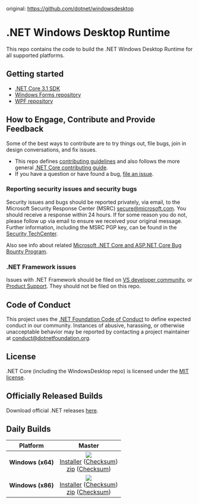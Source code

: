 original: https://github.com/dotnet/windowsdesktop

# .NET Windows Desktop Runtime

This repo contains the code to build the .NET Windows Desktop Runtime for all
supported platforms.

## Getting started

* [.NET Core 3.1 SDK](https://dotnet.microsoft.com/download/dotnet-core)
* [Windows Forms repository](https://github.com/dotnet/winforms)
* [WPF repository](https://github.com/dotnet/wpf)

## How to Engage, Contribute and Provide Feedback

Some of the best ways to contribute are to try things out, file bugs, join in
design conversations, and fix issues.

* This repo defines [contributing guidelines](CONTRIBUTING.md) and also follows
  the more general [.NET Core contributing
  guide](https://github.com/dotnet/runtime/blob/master/CONTRIBUTING.md).
* If you have a question or have found a bug, [file an
  issue](https://github.com/dotnet/windowsdesktop/issues/new).

### Reporting security issues and security bugs

Security issues and bugs should be reported privately, via email, to the
Microsoft Security Response Center (MSRC) <secure@microsoft.com>. You should
receive a response within 24 hours. If for some reason you do not, please follow
up via email to ensure we received your original message. Further information,
including the MSRC PGP key, can be found in the [Security
TechCenter](https://www.microsoft.com/msrc/faqs-report-an-issue).

Also see info about related [Microsoft .NET Core and ASP.NET Core Bug Bounty
Program](https://www.microsoft.com/msrc/bounty-dot-net-core).

### .NET Framework issues

Issues with .NET Framework should be filed on [VS developer
community](https://developercommunity.visualstudio.com/spaces/61/index.html), or
[Product Support](https://support.microsoft.com/en-us/contactus?ws=support).
They should not be filed on this repo.

## Code of Conduct

This project uses the [.NET Foundation Code of
Conduct](https://dotnetfoundation.org/code-of-conduct) to define expected
conduct in our community. Instances of abusive, harassing, or otherwise
unacceptable behavior may be reported by contacting a project maintainer at
conduct@dotnetfoundation.org.

## License

.NET Core (including the WindowsDesktop repo) is licensed under the [MIT license](LICENSE.TXT).

## Officially Released Builds

Download official .NET releases [here](https://www.microsoft.com/net/download#core).

## Daily Builds

<!--
  To update this table, run 'build.sh/cmd /p:Subset=RegenerateReadmeTable'. See
  'tools-local/regenerate-readme-table.proj' to add or remove rows or columns,
  and add links below to fill out the table's contents.
-->
<!-- BEGIN generated table -->

| Platform | Master |
| --- |  :---: |
| **Windows (x64)** | [![][win-x64-badge-master]][win-x64-version-master]<br>[Installer][win-x64-installer-master] ([Checksum][win-x64-installer-checksum-master])<br>[zip][win-x64-zip-master] ([Checksum][win-x64-zip-checksum-master]) |
| **Windows (x86)** | [![][win-x86-badge-master]][win-x86-version-master]<br>[Installer][win-x86-installer-master] ([Checksum][win-x86-installer-checksum-master])<br>[zip][win-x86-zip-master] ([Checksum][win-x86-zip-checksum-master]) |

<!-- END generated table -->

<!-- BEGIN links to include in table -->

[win-x64-badge-master]: https://dotnetcli.blob.core.windows.net/dotnet/WindowsDesktop/master/sharedfx_win-x64_Release_version_badge.svg
[win-x64-version-master]: https://dotnetcli.blob.core.windows.net/dotnet/WindowsDesktop/master/latest.version
[win-x64-installer-master]: https://dotnetcli.blob.core.windows.net/dotnet/WindowsDesktop/master/windowsdesktop-runtime-latest-win-x64.exe
[win-x64-installer-checksum-master]: https://dotnetclichecksums.blob.core.windows.net/dotnet/WindowsDesktop/master/windowsdesktop-runtime-latest-win-x64.exe.sha512
[win-x64-zip-master]: https://dotnetcli.blob.core.windows.net/dotnet/WindowsDesktop/master/windowsdesktop-runtime-latest-win-x64.zip
[win-x64-zip-checksum-master]: https://dotnetclichecksums.blob.core.windows.net/dotnet/WindowsDesktop/master/windowsdesktop-runtime-latest-win-x64.zip.sha512


[win-x86-badge-master]: https://dotnetcli.blob.core.windows.net/dotnet/WindowsDesktop/master/sharedfx_win-x86_Release_version_badge.svg
[win-x86-version-master]: https://dotnetcli.blob.core.windows.net/dotnet/WindowsDesktop/master/latest.version
[win-x86-installer-master]: https://dotnetcli.blob.core.windows.net/dotnet/WindowsDesktop/master/windowsdesktop-runtime-latest-win-x86.exe
[win-x86-installer-checksum-master]: https://dotnetclichecksums.blob.core.windows.net/dotnet/WindowsDesktop/master/windowsdesktop-runtime-latest-win-x86.exe.sha512
[win-x86-zip-master]: https://dotnetcli.blob.core.windows.net/dotnet/WindowsDesktop/master/windowsdesktop-runtime-latest-win-x86.zip
[win-x86-zip-checksum-master]: https://dotnetclichecksums.blob.core.windows.net/dotnet/WindowsDesktop/master/windowsdesktop-runtime-latest-win-x86.zip.sha512

<!-- END links to include in table -->
